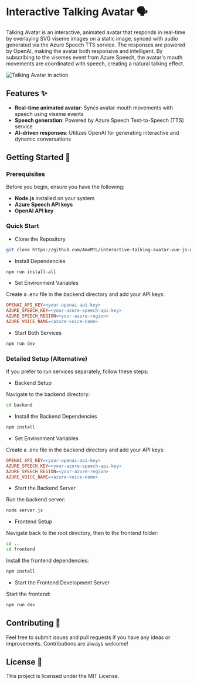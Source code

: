 # Interactive Talking Avatar 🗣️

Talking Avatar is an interactive, animated avatar that responds in real-time by overlaying SVG
viseme images on a static image, synced with audio generated via the Azure Speech TTS service. The
responses are powered by OpenAI, making the avatar both responsive and intelligent. By subscribing
to the visemes event from Azure Speech, the avatar's mouth movements are coordinated with speech,
creating a natural talking effect.

![Talking Avatar in action](assets/tts.gif)

## Features ✨

- **Real-time animated avatar**: Syncs avatar mouth movements with speech using viseme events
- **Speech generation**: Powered by Azure Speech Text-to-Speech (TTS) service
- **AI-driven responses**: Utilizes OpenAI for generating interactive and dynamic conversations

## Getting Started 🚀

### Prerequisites

Before you begin, ensure you have the following:

- **Node.js** installed on your system
- **Azure Speech API keys**
- **OpenAI API key**

### Quick Start

- Clone the Repository

```bash
git clone https://github.com/AmoMTL/interactive-talking-avatar-vue-js-azure-speech-visemes
```

- Install Dependencies

```bash
npm run install-all
```

- Set Environment Variables

Create a .env file in the backend directory and add your API keys:

```makefile
OPENAI_API_KEY=<your-openai-api-key>
AZURE_SPEECH_KEY=<your-azure-speech-api-key>
AZURE_SPEECH_REGION=<your-azure-region>
AZURE_VOICE_NAME=<azure-voice-name>
```

- Start Both Services

```bash
npm run dev
```

### Detailed Setup (Alternative)

If you prefer to run services separately, follow these steps:

- Backend Setup

Navigate to the backend directory:

```bash
cd backend
```

- Install the Backend Dependencies

```bash
npm install
```

- Set Environment Variables

Create a .env file in the backend directory and add your API keys:

```makefile
OPENAI_API_KEY=<your-openai-api-key>
AZURE_SPEECH_KEY=<your-azure-speech-api-key>
AZURE_SPEECH_REGION=<your-azure-region>
AZURE_VOICE_NAME=<azure-voice-name>
```

- Start the Backend Server

Run the backend server:

```bash
node server.js
```

- Frontend Setup

Navigate back to the root directory, then to the frontend folder:

```bash
cd ..
cd frontend
```

Install the frontend dependencies:

```bash
npm install
```

- Start the Frontend Development Server

Start the frontend:

```bash
npm run dev
```

## Contributing 🤝

Feel free to submit issues and pull requests if you have any ideas or improvements. Contributions
are always welcome!

## License 📜

This project is licensed under the MIT License.
